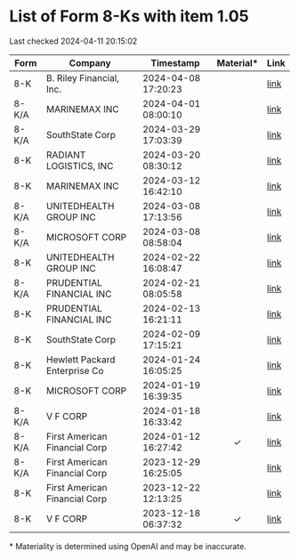 # List of Form 8-Ks with item 1.05
Last checked 2024-04-11 20:15:02

|Form|Company|Timestamp|Material*|Link|
|---|---|---|:---:|---|
|8-K|B. Riley Financial, Inc.|2024-04-08 17:20:23||[link](https://www.sec.gov/Archives/edgar/data/1464790/000121390024031252/0001213900-24-031252-index.htm)|
|8-K/A|MARINEMAX INC|2024-04-01 08:00:10||[link](https://www.sec.gov/Archives/edgar/data/1057060/000095017024038881/0000950170-24-038881-index.htm)|
|8-K/A|SouthState Corp|2024-03-29 17:03:39||[link](https://www.sec.gov/Archives/edgar/data/764038/000155837024004390/0001558370-24-004390-index.htm)|
|8-K|RADIANT LOGISTICS, INC|2024-03-20 08:30:12||[link](https://www.sec.gov/Archives/edgar/data/1171155/000095017024033954/0000950170-24-033954-index.htm)|
|8-K|MARINEMAX INC|2024-03-12 16:42:10||[link](https://www.sec.gov/Archives/edgar/data/1057060/000095017024030041/0000950170-24-030041-index.htm)|
|8-K/A|UNITEDHEALTH GROUP INC|2024-03-08 17:13:56||[link](https://www.sec.gov/Archives/edgar/data/731766/000073176624000085/0000731766-24-000085-index.htm)|
|8-K/A|MICROSOFT CORP|2024-03-08 08:58:04||[link](https://www.sec.gov/Archives/edgar/data/789019/000119312524062997/0001193125-24-062997-index.htm)|
|8-K|UNITEDHEALTH GROUP INC|2024-02-22 16:08:47||[link](https://www.sec.gov/Archives/edgar/data/731766/000073176624000045/0000731766-24-000045-index.htm)|
|8-K/A|PRUDENTIAL FINANCIAL INC|2024-02-21 08:05:58||[link](https://www.sec.gov/Archives/edgar/data/1137774/000119312524040749/0001193125-24-040749-index.htm)|
|8-K|PRUDENTIAL FINANCIAL INC|2024-02-13 16:21:11||[link](https://www.sec.gov/Archives/edgar/data/1137774/000119312524033753/0001193125-24-033753-index.htm)|
|8-K|SouthState Corp|2024-02-09 17:15:21||[link](https://www.sec.gov/Archives/edgar/data/764038/000095010324002017/0000950103-24-002017-index.htm)|
|8-K|Hewlett Packard Enterprise Co|2024-01-24 16:05:25||[link](https://www.sec.gov/Archives/edgar/data/1645590/000164559024000009/0001645590-24-000009-index.htm)|
|8-K|MICROSOFT CORP|2024-01-19 16:39:35||[link](https://www.sec.gov/Archives/edgar/data/789019/000119312524011295/0001193125-24-011295-index.htm)|
|8-K/A|V F CORP|2024-01-18 16:33:42||[link](https://www.sec.gov/Archives/edgar/data/103379/000119312524010243/0001193125-24-010243-index.htm)|
|8-K/A|First American Financial Corp|2024-01-12 16:27:42|✓|[link](https://www.sec.gov/Archives/edgar/data/1472787/000095017024004247/0000950170-24-004247-index.htm)|
|8-K/A|First American Financial Corp|2023-12-29 16:25:05||[link](https://www.sec.gov/Archives/edgar/data/1472787/000095017023073848/0000950170-23-073848-index.htm)|
|8-K|First American Financial Corp|2023-12-22 12:13:25||[link](https://www.sec.gov/Archives/edgar/data/1472787/000095017023072513/0000950170-23-072513-index.htm)|
|8-K|V F CORP|2023-12-18 06:37:32|✓|[link](https://www.sec.gov/Archives/edgar/data/103379/000095012323011228/0000950123-23-011228-index.htm)|

\* Materiality is determined using OpenAI and may be inaccurate.
